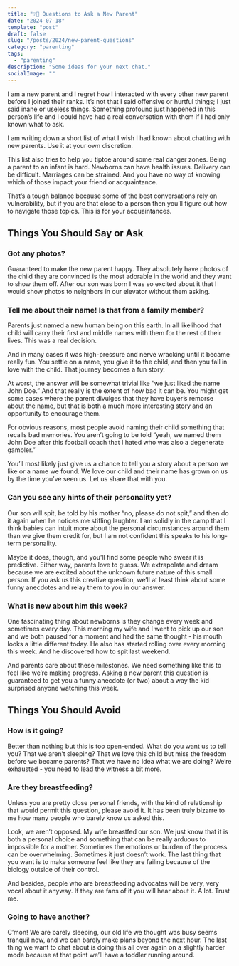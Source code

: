 ```yaml
---
title: "❔👶 Questions to Ask a New Parent"
date: "2024-07-18"
template: "post"
draft: false
slug: "/posts/2024/new-parent-questions"
category: "parenting"
tags:
  - "parenting"
description: "Some ideas for your next chat."
socialImage: ""
---
```


I am a new parent and I regret how I interacted with every other new parent before I joined their ranks. It’s not that I said offensive or hurtful things; I just said inane or useless things. Something profound just happened in this person’s life and I could have had a real conversation with them if I had only known what to ask.

I am writing down a short list of what I wish I had known about chatting with new parents. Use it at your own discretion.

This list also tries to help you tiptoe around some real danger zones. Being a parent to an infant is hard. Newborns can have health issues. Delivery can be difficult. Marriages can be strained. And you have no way of knowing which of those impact your friend or acquaintance.

That’s a tough balance because some of the best conversations rely on vulnerability, but if you are that close to a person then you’ll figure out how to navigate those topics. This is for your acquaintances.

## Things You Should Say or Ask

### Got any photos?

Guaranteed to make the new parent happy. They absolutely have photos of the child they are convinced is the most adorable in the world and they want to show them off. After our son was born I was so excited about it that I would show photos to neighbors in our elevator without them asking.

### Tell me about their name! Is that from a family member?

Parents just named a new human being on this earth. In all likelihood that child will carry their first and middle names with them for the rest of their lives. This was a real decision.

And in many cases it was high-pressure and nerve wracking until it became really fun. You settle on a name, you give it to the child, and then you fall in love with the child. That journey becomes a fun story.

At worst, the answer will be somewhat trivial like “we just liked the name John Doe.” And that really is the extent of how bad it can be. You might get some cases where the parent divulges that they have buyer’s remorse about the name, but that is both a much more interesting story and an opportunity to encourage them.

For obvious reasons, most people avoid naming their child something that recalls bad memories. You aren’t going to be told “yeah, we named them John Doe after this football coach that I hated who was also a degenerate gambler.”

You’ll most likely just give us a chance to tell you a story about a person we like or a name we found. We love our child and their name has grown on us by the time you’ve seen us. Let us share that with you.

### Can you see any hints of their personality yet?

Our son will spit, be told by his mother “no, please do not spit,” and then do it again when he notices me stifling laughter. I am solidly in the camp that I think babies can intuit more about the personal circumstances around them than we give them credit for, but I am not confident this speaks to his long-term personality.

Maybe it does, though, and you’ll find some people who swear it is predictive. Either way, parents love to guess. We extrapolate and dream because we are excited about the unknown future nature of this small person. If you ask us this creative question, we’ll at least think about some funny anecdotes and relay them to you in our answer.

### What is new about him this week?

One fascinating thing about newborns is they change every week and sometimes every day. This morning my wife and I went to pick up our son and we both paused for a moment and had the same thought - his mouth looks a little different today. He also has started rolling over every morning this week. And he discovered how to spit last weekend.

And parents care about these milestones. We need something like this to feel like we’re making progress. Asking a new parent this question is guaranteed to get you a funny anecdote (or two) about a way the kid surprised anyone watching this week.

## Things You Should Avoid

### How is it going?

Better than nothing but this is too open-ended. What do you want us to tell you? That we aren’t sleeping? That we love this child but miss the freedom before we became parents? That we have no idea what we are doing? We’re exhausted - you need to lead the witness a bit more.

### Are they breastfeeding?

Unless you are pretty close personal friends, with the kind of relationship that would permit this question, please avoid it. It has been truly bizarre to me how many people who barely know us asked this.

Look, we aren’t opposed. My wife breastfed our son. We just know that it is both a personal choice and something that can be really arduous to impossible for a mother. Sometimes the emotions or burden of the process can be overwhelming. Sometimes it just doesn’t work. The last thing that you want is to make someone feel like they are failing because of the biology outside of their control.

And besides, people who are breastfeeding advocates will be very, very vocal about it anyway. If they are fans of it you will hear about it. A lot. Trust me.

### Going to have another?

C’mon! We are barely sleeping, our old life we thought was busy seems tranquil now, and we can barely make plans beyond the next hour. The last thing we want to chat about is doing this all over again on a slightly harder mode because at that point we’ll have a toddler running around.

